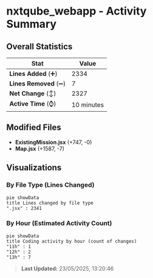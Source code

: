 # nxtqube_webapp - Activity Summary 

## Overall Statistics

| Stat                   | Value                                                             |
| ---------------------- | ----------------------------------------------------------------- |
| **Lines Added** (➕)   | 2334                                          |
| **Lines Removed** (➖) | 7                                        |
| **Net Change** (↕)    | 2327                |
| **Active Time** (⌚)   | 10 minutes |


## Modified Files
- **ExistingMission.jsx** (+747, -0)
- **Map.jsx** (+1587, -7)

## Visualizations

### By File Type (Lines Changed)

```mermaid
pie showData
title Lines changed by file type
".jsx" : 2341
```

### By Hour (Estimated Activity Count)

```mermaid
pie showData
title Coding activity by hour (count of changes)
"11h" : 1
"12h" : 2
"13h" : 7
```


> **Last Updated:** 23/05/2025, 13:20:46